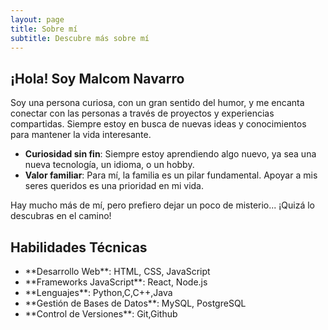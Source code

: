 ```yaml
---
layout: page
title: Sobre mí
subtitle: Descubre más sobre mí
---
```


## ¡Hola! Soy Malcom Navarro

Soy una persona curiosa, con un gran sentido del humor, y me encanta conectar con las personas a través de proyectos y experiencias compartidas. Siempre estoy en busca de nuevas ideas y conocimientos para mantener la vida interesante.

- **Curiosidad sin fin**: Siempre estoy aprendiendo algo nuevo, ya sea una nueva tecnología, un idioma, o un hobby.
- **Valor familiar**: Para mí, la familia es un pilar fundamental. Apoyar a mis seres queridos es una prioridad en mi vida.

Hay mucho más de mí, pero prefiero dejar un poco de misterio... ¡Quizá lo descubras en el camino!


## Habilidades Técnicas

<section class="skills">
    <ul>
      <li>**Desarrollo Web**: HTML, CSS, JavaScript</li>
      <li>**Frameworks JavaScript**: React, Node.js</li>
      <li>**Lenguajes**: Python,C,C++,Java</li>
      <li>**Gestión de Bases de Datos**: MySQL, PostgreSQL</li>
      <li>**Control de Versiones**: Git,Github</li>
    </ul>
</section>

